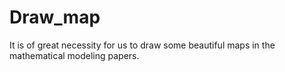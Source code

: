# Draw_map
It is of great necessity for us to draw some beautiful maps in the mathematical modeling papers.
